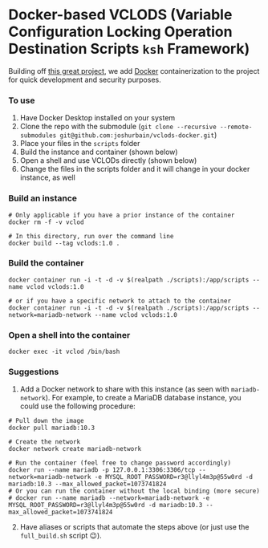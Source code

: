 # Docker-based VCLODS (Variable Configuration Locking Operation Destination Scripts `ksh` Framework)
Building off [this great project](https://github.com/cstobey/vclods), we add [Docker](https://www.docker.com/get-started/) containerization to the project for quick development and security purposes.

### To use
1. Have Docker Desktop installed on your system
2. Clone the repo with the submodule (`git clone --recursive --remote-submodules git@github.com:joshurbain/vclods-docker.git`)
3. Place your files in the `scripts` folder
4. Build the instance and container (shown below)
5. Open a shell and use VCLODs directly (shown below)
6. Change the files in the scripts folder and it will change in your docker instance, as well


### Build an instance
```
# Only applicable if you have a prior instance of the container
docker rm -f -v vclod

# In this directory, run over the command line
docker build --tag vclods:1.0 .
```


### Build the container
```
docker container run -i -t -d -v $(realpath ./scripts):/app/scripts --name vclod vclods:1.0

# or if you have a specific network to attach to the container
docker container run -i -t -d -v $(realpath ./scripts):/app/scripts --network=mariadb-network --name vclod vclods:1.0
```


### Open a shell into the container
```
docker exec -it vclod /bin/bash
```


### Suggestions
1. Add a Docker network to share with this instance (as seen with `mariadb-network`). For example, to create a MariaDB database instance, you could use the following procedure:
```
# Pull down the image
docker pull mariadb:10.3

# Create the network
docker network create mariadb-network

# Run the container (feel free to change password accordingly)
docker run --name mariadb -p 127.0.0.1:3306:3306/tcp --network=mariadb-network -e MYSQL_ROOT_PASSWORD=r3@llyl4m3p@55w0rd -d mariadb:10.3 --max_allowed_packet=1073741824
# Or you can run the container without the local binding (more secure)
# docker run --name mariadb --network=mariadb-network -e MYSQL_ROOT_PASSWORD=r3@llyl4m3p@55w0rd -d mariadb:10.3 --max_allowed_packet=1073741824
```

2. Have aliases or scripts that automate the steps above (or just use the `full_build.sh` script 😉).
